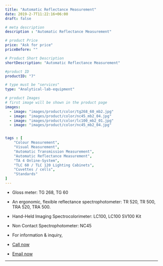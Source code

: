 ```yaml
---
title: "Automatic Reflectance Measurement"
date: 2019-2-7T11:22:16+06:00
draft: false

# meta description
description : "Automatic Reflectance Measurement"

# product Price
price: "Ask for price"
priceBefore: ""

# Product Short Description
shortDescription: "Automatic Reflectance Measurement"

#product ID
productID: "7"

# type must be "services"
type: "Analytical-lab-equipment"

# product Images
# first image will be shown in the product page
images: 
  - image: "images/product/color/tg268_60_mb2.jpg"
  - image: "images/product/color/nc45_mb2_04.jpg"
  - image: "images/product/color/lc100_mb2_01.jpg"
  - image: "images/product/color/nc45_mb2_04.jpg"


tags : [
    "Colour Measurement", 
    "Visual Measurement",
    "Automatic Transmission Measurement",
    "Automatic Reflectance Measurement",
    "TA 4 Online-System",
    "TLC 60 / TLC 120 Lighting Cabinets",
    "Cuvettes / cells",
    "Standards"
]
---
```



* Gloss meter: TG 268, TG 60
* An ergonomic, flexible reflectance spectrophotometer: TR 520, TR 500, TRA 520, TRA 500.

* Hand-Held Imaging Spectrocolorimeter: LC100, LC100 SV100 Kit

* Non Contact Spectrophotometer: NC45

* For information & inquiry,
* [Call now](callto:+8801517182063)
* [Email now](mailto:sales@enviotech.com.bd)
***